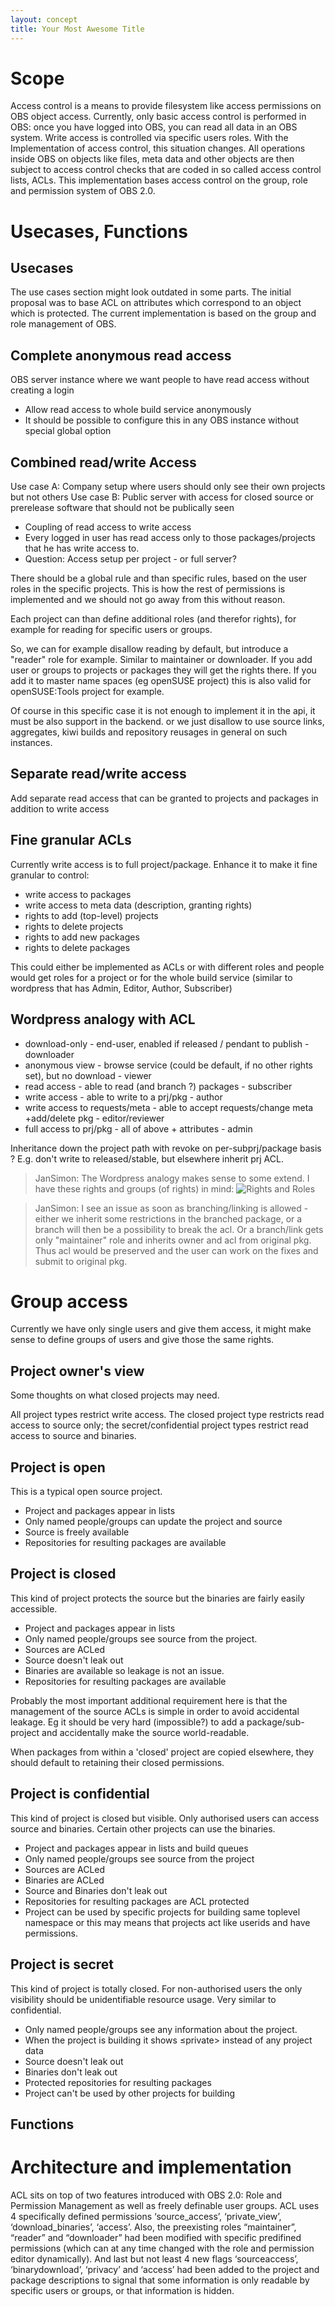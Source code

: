 ```yaml
---
layout: concept
title: Your Most Awesome Title
---
```

Scope
=====
Access control is a means to provide filesystem like access permissions on OBS object access. Currently, only basic access control is performed in OBS: once you have logged into OBS, you can read all data in an OBS system. Write access is controlled via specific users roles. With the Implementation of access control, this situation changes. All operations inside OBS on objects like files, meta data and other objects are then subject to access control checks that are coded in so called access control lists, ACLs. This implementation bases access control on the group, role and permission system of OBS 2.0.

Usecases, Functions
===================
Usecases
--------
The use cases section might look outdated in some parts. The initial proposal was to base ACL on attributes which correspond to an object which is protected. The current implementation is based on the group and role management of OBS.

Complete anonymous read access
-------------------------------
OBS server instance where we want people to have read access without creating a login

* Allow read access to whole build service anonymously
* It should be possible to configure this in any OBS instance without special global option 

Combined read/write Access
--------------------------
Use case A: Company setup where users should only see their own projects but not others
Use case B: Public server with access for closed source or prerelease software that should not be publically seen

* Coupling of read access to write access
* Every logged in user has read access only to those packages/projects that he has write access to.
* Question: Access setup per project - or full server?

There should be a global rule and than specific rules, based on the user roles in the specific projects. This is how the rest of permissions is implemented and we should not go away from this without reason.

Each project can than define additional roles (and therefor rights), for example for reading for specific users or groups.

So, we can for example disallow reading by default, but introduce a "reader" role for example. Similar to maintainer or downloader. If you add user or groups to projects or packages they will get the rights there. If you add it to master name spaces (eg openSUSE project) this is also valid for openSUSE:Tools project for example.

Of course in this specific case it is not enough to implement it in the api, it must be also support in the backend. or we just disallow to use source links, aggregates, kiwi builds and repository reusages in general on such instances.

Separate read/write access
--------------------------
Add separate read access that can be granted to projects and packages in addition to write access

Fine granular ACLs
------------------
Currently write access is to full project/package. Enhance it to make it fine granular to control:

* write access to packages
* write access to meta data (description, granting rights)
* rights to add (top-level) projects
* rights to delete projects
* rights to add new packages
* rights to delete packages

This could either be implemented as ACLs or with different roles and people would get roles for a project or for the whole build service (similar to wordpress that has Admin, Editor, Author, Subscriber)

Wordpress analogy with ACL
--------------------------
* download-only - end-user, enabled if released / pendant to publish - downloader
* anonymous view - browse service (could be default, if no other rights set), but no download - viewer
* read access - able to read (and branch ?) packages - subscriber
* write access - able to write to a prj/pkg - author
* write access to requests/meta - able to accept requests/change meta +add/delete pkg - editor/reviewer
* full access to prj/pkg - all of above + attributes - admin

Inheritance down the project path with revoke on per-subprj/package basis ? E.g. don't write to released/stable, but elsewhere inherit prj ACL.

> JanSimon: The Wordpress analogy makes sense to some extend. I have these rights and groups (of rights) in mind: 
> ![Rights and Roles](Rights_roles_obs_acl_draft1.png)

> JanSimon: I see an issue as soon as branching/linking is allowed - either we inherit some restrictions in the
> branched package, or a branch will then be a possibility to break the acl. Or a branch/link gets only "maintainer"
> role and inherits owner and acl from original pkg. Thus acl would be preserved and the user can work on the fixes
> and submit to original pkg. 

Group access
============
Currently we have only single users and give them access, it might make sense to define groups of users and give
those the same rights.

Project owner's view
--------------------
Some thoughts on what closed projects may need.

All project types restrict write access. The closed project type restricts read access to source only; the secret/confidential project types restrict read access to source and binaries.

Project is open
---------------
This is a typical open source project.

* Project and packages appear in lists
* Only named people/groups can update the project and source
* Source is freely available
* Repositories for resulting packages are available

Project is closed
-----------------
This kind of project protects the source but the binaries are fairly easily accessible.

* Project and packages appear in lists
* Only named people/groups see source from the project.
* Sources are ACLed
* Source doesn't leak out
* Binaries are available so leakage is not an issue.
* Repositories for resulting packages are available

Probably the most important additional requirement here is that the management of the source ACLs is simple
in order to avoid accidental leakage. Eg it should be very hard (impossible?) to add a package/sub-project
and accidentally make the source world-readable.

When packages from within a 'closed' project are copied elsewhere, they should default to retaining their
closed permissions.

Project is confidential
-----------------------
This kind of project is closed but visible. Only authorised users can access source and binaries.
Certain other projects can use the binaries.

* Project and packages appear in lists and build queues
* Only named people/groups see source from the project
* Sources are ACLed
* Binaries are ACLed
* Source and Binaries don't leak out
* Repositories for resulting packages are ACL protected
* Project can be used by specific projects for building
  same toplevel namespace or this may means that projects act like userids and have permissions.

Project is secret
-----------------
This kind of project is totally closed. For non-authorised users the only visibility should be
unidentifiable resource usage. Very similar to confidential.

* Only named people/groups see any information about the project.
* When the project is building it shows &le;private&gt; instead of any project data
* Source doesn't leak out
* Binaries don't leak out
* Protected repositories for resulting packages
* Project can't be used by other projects for building

Functions
----------

Architecture and implementation
===============================
ACL sits on top of two features introduced with OBS 2.0: Role and Permission Management as well as freely
definable user groups. ACL uses 4 specifically defined permissions ‘source_access’, ‘private_view’, ‘download_binaries’,
‘access’. Also, the preexisting roles “maintainer”, “reader” and “downloader” had been modified with specific
predifined permissions (which can at any time changed with the role and permission editor dynamically). And last
but not least 4 new flags ‘sourceaccess’, ‘binarydownload’, ‘privacy’ and ‘access’ had been added to the project
and package descriptions to signal that some information is only readable by specific users or groups, or that
information is hidden.


